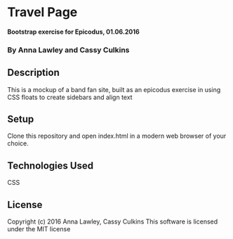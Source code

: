 # Travel Page
**Bootstrap exercise for Epicodus, 01.06.2016**
### By Anna Lawley and Cassy Culkins


## Description
This is a mockup of a band fan site, built as an epicodus exercise in using CSS floats to create sidebars and align text

## Setup
Clone this repository and open index.html in a modern  web browser of your choice.


## Technologies Used
CSS

## License
Copyright (c) 2016 Anna Lawley, Cassy Culkins
This software is licensed under the MIT license
